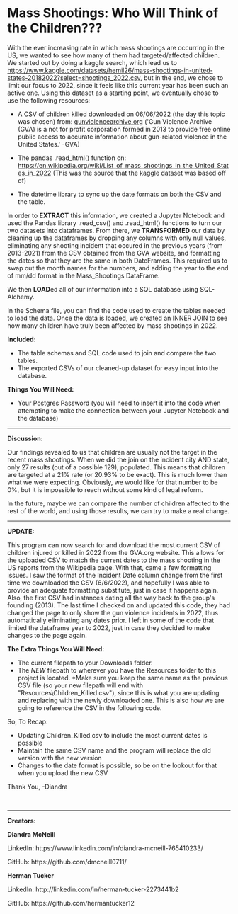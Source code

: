 # Mass Shootings: Who Will Think of the Children???

With the ever increasing rate in which mass shootings are occurring in the US, we wanted to see how many of them had targeted/affected children. We started out by doing a kaggle search, which lead us to https://www.kaggle.com/datasets/hemil26/mass-shootings-in-united-states-20182022?select=shootings_2022.csv, but in the end, we chose to limit our focus to 2022, since it feels like this current year has been such an active one. Using this dataset as a starting point, we eventually chose to use the following resources: 

- A CSV of children killed downloaded on 06/06/2022 (the day this topic was chosen) from: [gunviolencearchive.org](https://www.gunviolencearchive.org/)
  ('Gun Violence Archive (GVA) is a not for profit corporation formed in 2013 to provide free online public access to accurate information about gun-related violence in the United States.' -GVA)
  
- The pandas .read_html() function on: https://en.wikipedia.org/wiki/List_of_mass_shootings_in_the_United_States_in_2022
  (This was the source that the kaggle dataset was based off of)
  
 - The datetime library to sync up the date formats on both the CSV and the table.
  
In order to <b>EXTRACT</b> this information, we created a Jupyter Notebook and used the Pandas library .read_csv() and .read_html() functions to turn our two datasets into dataframes. From there, we <b>TRANSFORMED</b> our data by cleaning up the dataframes by dropping any columns with only null values, eliminating any shooting incident that occured in the previous years (from 2013-2021) from the CSV obtained from the GVA website, and formatting the dates so that they are the same in both DateFrames. This required us to swap out the month names for the numbers, and adding the year to the end of mm/dd format in the Mass_Shootings DataFrame.

We then <b>LOAD</b>ed all of our information into a SQL database using SQL-Alchemy. 

In the Schema file, you can find the code used to create the tables needed to load the data. Once the data is loaded, we created an INNER JOIN to see how many children have truly been affected by mass shootings in 2022. 

<b>Included:</b>
- The table schemas and SQL code used to join and compare the two tables.
- The exported CSVs of our cleaned-up dataset for easy input into the database. 

<b>Things You Will Need:</b>
- Your Postgres Password (you will need to insert it into the code when attempting to make the connection between your Jupyter Notebook and the database)

<hr>

<b>Discussion:</b>

Our findings revealed to us that children are usually not the target in the recent mass shootings. When we did the join on the incident city AND state, only 27 results (out of a possible 129), populated. This means that children are targeted at a 21% rate (or 20.93% to be exact). This is much lower than what we were expecting. Obviously, we would like for that number to be 0%, but it is impossible to reach without some kind of legal reform.

In the future, maybe we can compare the number of children affected to the rest of the world, and using those results, we can try to make a real change.
<br>
<hr>
<b>UPDATE:</b>

This program can now search for and download the most current CSV of children injured or killed in 2022 from the GVA.org website. This allows for the uploaded CSV to match the current dates to the mass shooting in the US reports from the Wikipedia page. With that, came a few formatting issues. I saw the format of the Incident Date column change from the first time we downloaded the CSV (6/6/2022), and hopefully I was able to provide an adequate formatting substitute, just in case it happens again. Also, the first CSV had instances dating all the way back to the group's founding (2013). The last time I checked on and updated this code, they had changed the page to only show the gun violence incidents in 2022, thus automatically eliminating any dates prior. I left in some of the code that limited the dataframe year to 2022, just in case they decided to make changes to the page again.

<b>The Extra Things You Will Need:</b>
- The current filepath to your Downloads folder.
- The <i>NEW</i> filepath to wherever you have the Resources folder to this project is located.
*Make sure you keep the same name as the previous CSV file (so your new filepath will end with "Resources\\Children_Killed.csv"), since this is what you are updating and replacing with the newly downloaded one. This is also how we are going to reference the CSV in the following code.

So, To Recap:
- Updating Children_Killed.csv to include the most current dates is possible
- Maintain the same CSV name and the program will replace the old version with the new version 
- Changes to the date format is possible, so be on the lookout for that when you upload the new CSV

Thank You,
-Diandra

<br>
<hr>
<b>Creators:</b>
<p><b>Diandra McNeill</b></p>
  <p>LinkedIn: https://www.linkedin.com/in/diandra-mcneill-765410233/</p>
  <p>GitHub: https://github.com/dmcneill0711/</p>
<p><b>Herman Tucker</b></p>
  <p>LinkedIn: http://linkedin.com/in/herman-tucker-2273441b2</p>
  <p>GitHub: https://github.com/hermantucker12</p>

